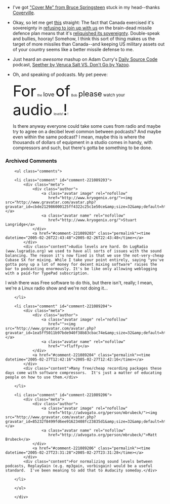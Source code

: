 * I've got ["Cover Me" from Bruce Springsteen][cb] stuck in my head--thanks [Coverville][cv].

[cb]:sdf
[cv]:sdf

* Okay, so let me get [this][misme] straight: The fact that Canada exercised it's sovereignty in [refusing to join up with us][ref] on the brain-dead missile defence plan means that it's [reliquished its sovereignty][noref].  Double-speak and bullies, hooray!  Somehow, I think this sort of thing makes us the target of more missiles than Canada--and keeping US military assets out of your country seems like a better missile defense to me.

[misme]:http://www.metafilter.com/mefi/39910
[ref]:http://www.cbc.ca/story/canada/national/2005/02/24/missile-canada050224.html
[noref]:http://www.macleans.ca/topstories/news/shownews.jsp?content=n022421A

* Just heard an *awesome* mashup on Adam Curry's [Daily Source Code][dsc] podcast, [Seether by Veruca Salt VS. Don't Go by Yazoo][mash].

* Oh, and speaking of podcasts.  My pet peeve:

  <font size="+8">For</font> <font size="-2"> the</font> <font size="+1">love</font> <font size="+8">of</font><font size="-3"> Bob</font> <font size="+2">please</font> <font size="-1">watch your</font> <font size="+5">audio</font> <font size="-2">levels</font><font size="1">!</font><font size="+5">!</font><font size="0">!</font>
  
  Is there anyway everyone could take some cues from radio and maybe try to agree on a decibel level common between podcasts?  And maybe even within the same podcast?  I mean, maybe this is where the thousands of dollars of equipment in a studio comes in handy, with compressors and such, but there's gotta be something to be done.

[dsc]:http://www.dailysourcecode.com/
[mash]:http://gyllerfelt.se/mashed/

<div id="comments" class="comments archived-comments">
            <h3>Archived Comments</h3>
            
        <ul class="comments">
            
        <li class="comment" id="comment-221089203">
            <div class="meta">
                <div class="author">
                    <a class="avatar image" rel="nofollow" 
                       href="http://www.kryogenix.org/"><img src="http://www.gravatar.com/avatar.php?gravatar_id=cbde212986000125ff4322c25c1e50ce&amp;size=32&amp;default=http://mediacdn.disqus.com/1320279820/images/noavatar32.png"/></a>
                    <a class="avatar name" rel="nofollow" 
                       href="http://www.kryogenix.org/">Stuart Langridge</a>
                </div>
                <a href="#comment-221089203" class="permalink"><time datetime="2005-02-26T22:43:48">2005-02-26T22:43:48</time></a>
            </div>
            <div class="content">Audio levels are hard. On LugRadio (www.lugradio.org) we used to have all sorts of issues with the sound balancing. The reason it's now fixed is that we use the not-very-cheap Cubase SX for mixing. While I take your point entirely, saying "you've gotta pony up a lot of money for decent mixing software" raises the bar to podcasting enormously. It's be like only allowing weblogging with a paid-for TypePad subscription.
I wish there was Free software to do this, but there isn't, really; I mean, we're a Linux radio show and we're not doing it...</div>
            
        </li>
    
        <li class="comment" id="comment-221089204">
            <div class="meta">
                <div class="author">
                    <a class="avatar image" rel="nofollow" 
                       href=""><img src="http://www.gravatar.com/avatar.php?gravatar_id=1ea5ff5011b97bde940f38b83cbac74e&amp;size=32&amp;default=http://mediacdn.disqus.com/1320279820/images/noavatar32.png"/></a>
                    <a class="avatar name" rel="nofollow" 
                       href="">fluffy</a>
                </div>
                <a href="#comment-221089204" class="permalink"><time datetime="2005-02-27T12:42:16">2005-02-27T12:42:16</time></a>
            </div>
            <div class="content">Many free/cheap recording packages these days come with software compressors.  It's just a matter of educating people on how to use them.</div>
            
        </li>
    
        <li class="comment" id="comment-221089206">
            <div class="meta">
                <div class="author">
                    <a class="avatar image" rel="nofollow" 
                       href="http://advogato.org/person/mbrubeck/"><img src="http://www.gravatar.com/avatar.php?gravatar_id=85232f8499fd6ee91623408fc23835d1&amp;size=32&amp;default=http://mediacdn.disqus.com/1320279820/images/noavatar32.png"/></a>
                    <a class="avatar name" rel="nofollow" 
                       href="http://advogato.org/person/mbrubeck/">Matt Brubeck</a>
                </div>
                <a href="#comment-221089206" class="permalink"><time datetime="2005-02-27T23:31:28">2005-02-27T23:31:28</time></a>
            </div>
            <div class="content">For normalizing sound levels between podcasts, ReplayGain (e.g. mp3gain, vorbisgain) would be a useful standard.  I've been meaning to add that to Audacity someday.</div>
            
        </li>
    
        </ul>
    
        </div>
    